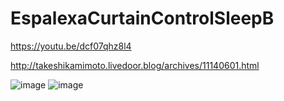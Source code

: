 # EspalexaCurtainControlSleepB

https://youtu.be/dcf07qhz8l4

http://takeshikamimoto.livedoor.blog/archives/11140601.html

![image](https://user-images.githubusercontent.com/68544257/139085196-6a767c53-f668-45d6-894b-bc1f78d32003.jpeg)
![image](https://user-images.githubusercontent.com/68544257/139085231-dbf2f61c-d9b9-43a2-8509-951c926d7994.jpeg)

